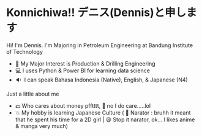 # Konnichiwa!! デニス(Dennis)と申します

Hi! I'm Dennis. I'm Majoring in Petroleum Engineering at Bandung Institute of Technology
 - :raising_hand: My Major Interest is Production & Drilling Engineering
 - :computer: I uses Python & Power BI for learning data science
 - :sound:&nbsp; I can speak Bahasa Indonesia (Native), English, & Japanese (N4)

Just a little about me
 - :dollar: Who cares about money pfftttt, :triumph: no I do care.....lol
 - :boom: My hobby is learning Japanese Culture ( :eyes: Narator : bruhh it meant that he spent his time for a 2D girl | :tired_face: Stop it narator, ok... I likes anime & manga very much)
